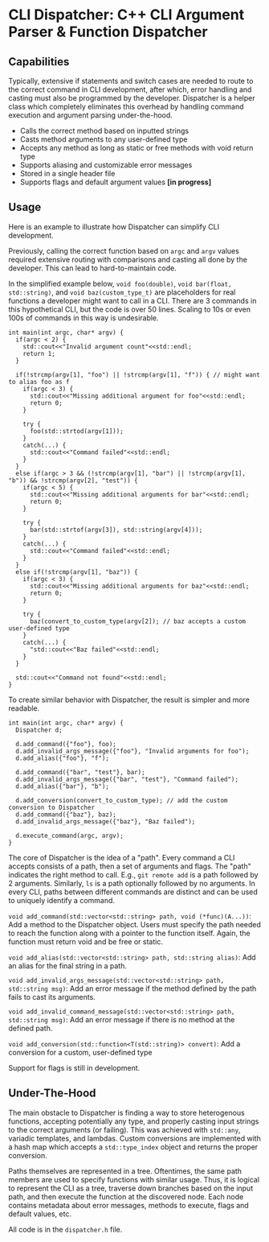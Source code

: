 # CLI Dispatcher: C++ CLI Argument Parser & Function Dispatcher

## Capabilities
Typically, extensive if statements and switch cases are needed to route to the correct command in CLI development, after which, error handling and casting must also be programmed by the developer. Dispatcher is a helper class which completely eliminates this overhead by handling command execution and argument parsing under-the-hood. 
- Calls the correct method based on inputted strings
- Casts method arguments to any user-defined type
- Accepts any method as long as static or free methods with void return type
- Supports aliasing and customizable error messages
- Stored in a single header file
- Supports flags and default argument values **[in progress]**

## Usage

Here is an example to illustrate how Dispatcher can simplify CLI development. 

Previously, calling the correct function based on ```argc``` and ```argv``` values required extensive routing with comparisons and casting all done by the developer. This can lead to hard-to-maintain code. 

In the simplified example below, ```void foo(double)```, ```void bar(float, std::string)```, and ```void baz(custom_type_t)``` are placeholders for real functions a developer might want to call in a CLI. There are 3 commands in this hypothetical CLI, but the code is over 50 lines. Scaling to 10s or even 100s of commands in this way is undesirable.

```
int main(int argc, char* argv) {
  if(argc < 2) {
    std::cout<<"Invalid argument count"<<std::endl;
    return 1;
  }

  if(!strcmp(argv[1], "foo") || !strcmp(argv[1], "f")) { // might want to alias foo as f
    if(argc < 3) {
      std::cout<<"Missing additional argument for foo"<<std::endl;
      return 0;
    }

    try {
      foo(std::strtod(argv[1]));
    }
    catch(...) {
      std::cout<<"Command failed"<<std::endl;
    }
  }
  else if(argc > 3 && (!strcmp(argv[1], "bar") || !strcmp(argv[1], "b")) && !strcmp(argv[2], "test")) {
    if(argc < 5) {
      std::cout<<"Missing additional arguments for bar"<<std::endl;
      return 0;
    }

    try {
      bar(std::strtof(argv[3]), std::string(argv[4]));
    }
    catch(...) {
      std::cout<<"Command failed"<<std::endl;
    }
  }
  else if(!strcmp(argv[1], "baz")) {
    if(argc < 3) {
      std::cout<<"Missing additional arguments for baz"<<std::endl;
      return 0;
    }

    try {
      baz(convert_to_custom_type(argv[2]); // baz accepts a custom user-defined type
    }
    catch(...) {
      "std::cout<<"Baz failed"<<std::endl;
    }
  }

  std::cout<<"Command not found"<<std::endl;
}
```

To create similar behavior with Dispatcher, the result is simpler and more readable.
```
int main(int argc, char* argv) {
  Dispatcher d;

  d.add_command({"foo"}, foo);
  d.add_invalid_args_message({"foo"}, "Invalid arguments for foo");
  d.add_alias({"foo"}, "f");

  d.add_command({"bar", "test"}, bar);
  d.add_invalid_args_message({"bar", "test"}, "Command failed");
  d.add_alias({"bar"}, "b");

  d.add_conversion(convert_to_custom_type); // add the custom conversion to Dispatcher
  d.add_command({"baz"}, baz);
  d.add_invalid_args_message({"baz"}, "Baz failed");

  d.execute_command(argc, argv);
}
```

The core of Dispatcher is the idea of a "path". Every command a CLI accepts consists of a path, then a set of arguments and flags. The "path" indicates the right method to call. E.g., ```git remote add``` is a path followed by 2 arguments. Similarly, ```ls``` is a path optionally followed by no arguments. In every CLI, paths between different commands are distinct and can be used to uniquely identify a command.

```void add_command(std::vector<std::string> path, void (*func)(A...))```: Add a method to the Dispatcher object. Users must specify the path needed to reach the function along with a pointer to the function itself. Again, the function must return void and be free or static.

```void add_alias(std::vector<std::string> path, std::string alias)```: Add an alias for the final string in a path.

```void add_invalid_args_message(std::vector<std::string> path, std::string msg)```: Add an error message if the method defined by the path fails to cast its arguments.

```void add_invalid_command_message(std::vector<std::string> path, std::string msg)```: Add an error message if there is no method at the defined path.

```void add_conversion(std::function<T(std::string)> convert)```: Add a conversion for a custom, user-defined type

Support for flags is still in development.

## Under-The-Hood
The main obstacle to Dispatcher is finding a way to store heterogenous functions, accepting potentially any type, and properly casting input strings to the correct arguments (or failing). This was achieved with ```std::any```, variadic templates, and lambdas. Custom conversions are implemented with a hash map which accepts a ```std::type_index``` object and returns the proper conversion.

Paths themselves are represented in a tree. Oftentimes, the same path members are used to specify functions with similar usage. Thus, it is logical to represent the CLI as a tree, traverse down branches based on the input path, and then execute the function at the discovered node. Each node contains metadata about error messages, methods to execute, flags and default values, etc.

All code is in the ```dispatcher.h``` file.
